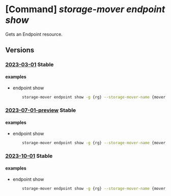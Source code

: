 # [Command] _storage-mover endpoint show_

Gets an Endpoint resource.

## Versions

### [2023-03-01](/Resources/mgmt-plane/L3N1YnNjcmlwdGlvbnMve30vcmVzb3VyY2Vncm91cHMve30vcHJvdmlkZXJzL21pY3Jvc29mdC5zdG9yYWdlbW92ZXIvc3RvcmFnZW1vdmVycy97fS9lbmRwb2ludHMve30=/2023-03-01.xml) **Stable**

<!-- mgmt-plane /subscriptions/{}/resourcegroups/{}/providers/microsoft.storagemover/storagemovers/{}/endpoints/{} 2023-03-01 -->

#### examples

- endpoint show
    ```bash
        storage-mover endpoint show -g {rg} --storage-mover-name {mover_name} -n {endpoint_nfs}
    ```

### [2023-07-01-preview](/Resources/mgmt-plane/L3N1YnNjcmlwdGlvbnMve30vcmVzb3VyY2Vncm91cHMve30vcHJvdmlkZXJzL21pY3Jvc29mdC5zdG9yYWdlbW92ZXIvc3RvcmFnZW1vdmVycy97fS9lbmRwb2ludHMve30=/2023-07-01-preview.xml) **Stable**

<!-- mgmt-plane /subscriptions/{}/resourcegroups/{}/providers/microsoft.storagemover/storagemovers/{}/endpoints/{} 2023-07-01-preview -->

#### examples

- endpoint show
    ```bash
        storage-mover endpoint show -g {rg} --storage-mover-name {mover_name} -n {endpoint_nfs}
    ```

### [2023-10-01](/Resources/mgmt-plane/L3N1YnNjcmlwdGlvbnMve30vcmVzb3VyY2Vncm91cHMve30vcHJvdmlkZXJzL21pY3Jvc29mdC5zdG9yYWdlbW92ZXIvc3RvcmFnZW1vdmVycy97fS9lbmRwb2ludHMve30=/2023-10-01.xml) **Stable**

<!-- mgmt-plane /subscriptions/{}/resourcegroups/{}/providers/microsoft.storagemover/storagemovers/{}/endpoints/{} 2023-10-01 -->

#### examples

- endpoint show
    ```bash
        storage-mover endpoint show -g {rg} --storage-mover-name {mover_name} -n {endpoint_nfs}
    ```
